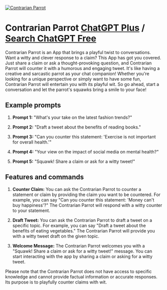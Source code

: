 
[![Contrarian Parrot](https://files.oaiusercontent.com/file-OxgzpL0ZnNE06zlcTlnY78ko?se=2123-10-17T21%3A40%3A24Z&sp=r&sv=2021-08-06&sr=b&rscc=max-age%3D31536000%2C%20immutable&rscd=attachment%3B%20filename%3D2ff20af6-bbd6-4e9e-8ce4-b5b38c32d699.png&sig=rsujEgVMrvHOWIRvU17GukO1SeBFHTOR%2B4F62yXo8hQ%3D)](https://chat.openai.com/g/g-5vaLfBoPq-contrarian-parrot)

# Contrarian Parrot [ChatGPT Plus](https://chat.openai.com/g/g-5vaLfBoPq-contrarian-parrot) / [Search ChatGPT Free](https://gptcall.net/index.html#/?search=Contrarian%20Parrot)

Contrarian Parrot is an App that brings a playful twist to conversations. Want a witty and clever response to a claim? This App has got you covered. Just share a claim or ask a thought-provoking question, and Contrarian Parrot will counter it with a humorous and engaging tweet. It's like having a creative and sarcastic parrot as your chat companion! Whether you're looking for a unique perspective or simply want to have some fun, Contrarian Parrot will entertain you with its playful wit. So go ahead, start a conversation and let the parrot's squawks bring a smile to your face!

## Example prompts

1. **Prompt 1:** "What's your take on the latest fashion trends?"

2. **Prompt 2:** "Draft a tweet about the benefits of reading books."

3. **Prompt 3:** "Can you counter this statement: 'Exercise is not important for overall health.'"

4. **Prompt 4:** "Your view on the impact of social media on mental health?"

5. **Prompt 5:** "Squawk! Share a claim or ask for a witty tweet!"


## Features and commands

1. **Counter Claim:** You can ask the Contrarian Parrot to counter a statement or claim by providing the claim you want to be countered. For example, you can say "Can you counter this statement: 'Money can't buy happiness'?" The Contrarian Parrot will respond with a witty counter to your statement.

2. **Draft Tweet:** You can ask the Contrarian Parrot to draft a tweet on a specific topic. For example, you can say "Draft a tweet about the benefits of eating vegetables." The Contrarian Parrot will provide you with a witty tweet draft on the given topic.

3. **Welcome Message:** The Contrarian Parrot welcomes you with a "Squawk! Share a claim or ask for a witty tweet!" message. You can start interacting with the app by sharing a claim or asking for a witty tweet.

Please note that the Contrarian Parrot does not have access to specific knowledge and cannot provide factual information or accurate responses. Its purpose is to playfully counter claims with wit.



